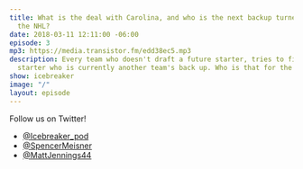 ```yaml
---
title: What is the deal with Carolina, and who is the next backup turned starter in
  the NHL?
date: 2018-03-11 12:11:00 -06:00
episode: 3
mp3: https://media.transistor.fm/edd38ec5.mp3
description: Every team who doesn't draft a future starter, tries to find the next
  starter who is currently another team's back up. Who is that for the 2018-2019 season?
show: icebreaker
image: "/"
layout: episode
---
```


Follow us on Twitter!

* [@Icebreaker_pod](https://twitter.com/icebreaker_pod)
* [@SpencerMeisner](https://twitter.com/spencermeisner)
* [@MattJennings44](https://twitter.com/mattjennings44)
